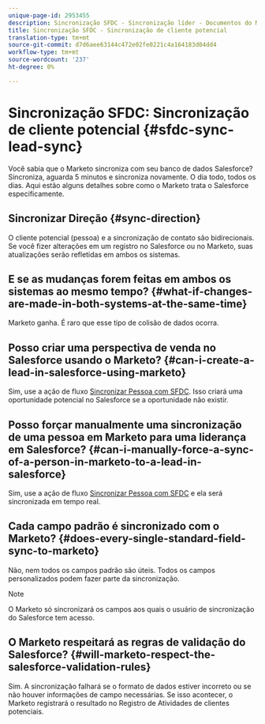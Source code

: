 ```yaml
---
unique-page-id: 2953455
description: Sincronização SFDC - Sincronização líder - Documentos do Marketing - Documentação do produto
title: Sincronização SFDC - Sincronização de cliente potencial
translation-type: tm+mt
source-git-commit: d7d6aee63144c472e02fe0221c4a164183d04dd4
workflow-type: tm+mt
source-wordcount: '237'
ht-degree: 0%

---
```



# Sincronização SFDC: Sincronização de cliente potencial {#sfdc-sync-lead-sync}

Você sabia que o Marketo sincroniza com seu banco de dados Salesforce? Sincroniza, aguarda 5 minutos e sincroniza novamente. O dia todo, todos os dias. Aqui estão alguns detalhes sobre como o Marketo trata o Salesforce especificamente.

## Sincronizar Direção {#sync-direction}

O cliente potencial (pessoa) e a sincronização de contato são bidirecionais. Se você fizer alterações em um registro no Salesforce ou no Marketo, suas atualizações serão refletidas em ambos os sistemas.

## E se as mudanças forem feitas em ambos os sistemas ao mesmo tempo? {#what-if-changes-are-made-in-both-systems-at-the-same-time}

Marketo ganha. É raro que esse tipo de colisão de dados ocorra.

## Posso criar uma perspectiva de venda no Salesforce usando o Marketo? {#can-i-create-a-lead-in-salesforce-using-marketo}

Sim, use a ação de fluxo [Sincronizar Pessoa com SFDC](../../../../product-docs/core-marketo-concepts/smart-campaigns/salesforce-flow-actions/sync-person-to-sfdc.md). Isso criará uma oportunidade potencial no Salesforce se a oportunidade não existir.

## Posso forçar manualmente uma sincronização de uma pessoa em Marketo para uma liderança em Salesforce? {#can-i-manually-force-a-sync-of-a-person-in-marketo-to-a-lead-in-salesforce}

Sim, use a ação de fluxo [Sincronizar Pessoa com SFDC](../../../../product-docs/core-marketo-concepts/smart-campaigns/salesforce-flow-actions/sync-person-to-sfdc.md) e ela será sincronizada em tempo real.

## Cada campo padrão é sincronizado com o Marketo? {#does-every-single-standard-field-sync-to-marketo}

Não, nem todos os campos padrão são úteis. Todos os campos personalizados podem fazer parte da sincronização.

>[!NOTE]
>
>O Marketo só sincronizará os campos aos quais o usuário de sincronização do Salesforce tem acesso.

## O Marketo respeitará as regras de validação do Salesforce? {#will-marketo-respect-the-salesforce-validation-rules}

Sim. A sincronização falhará se o formato de dados estiver incorreto ou se não houver informações de campo necessárias. Se isso acontecer, o Marketo registrará o resultado no Registro de Atividades de clientes potenciais.
